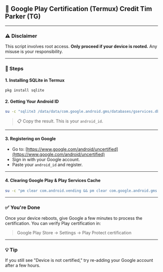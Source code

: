## 📱 Google Play Certification (Termux) Credit Tim Parker (TG)

---

### ⚠️ Disclaimer

This script involves root access. **Only proceed if your device is rooted.** Any misuse is your responsibility.

---

### 🚀 Steps

#### 1. Installing SQLite in Termux

```bash
pkg install sqlite
```

#### 2. Getting Your Android ID

```bash
su -c "sqlite3 /data/data/com.google.android.gms/databases/gservices.db \"SELECT value FROM main WHERE name = 'android_id';\""
```

> 📋 Copy the result. This is your `android_id`.

---

#### 3. Registering on Google

* Go to: [https://www.google.com/android/uncertified](https://www.google.com/android/uncertified)
* Sign in with your Google account.
* Paste your `android_id` and register.

---

#### 4. Clearing Google Play & Play Services Cache

```bash
su -c "pm clear com.android.vending && pm clear com.google.android.gms && reboot"
```

---

### ✅ You're Done

Once your device reboots, give Google a few minutes to process the certification. You can verify Play certification in:

> Google Play Store → Settings → Play Protect certification

---

### 💡 Tip

If you still see "Device is not certified," try re-adding your Google account after a few hours.

